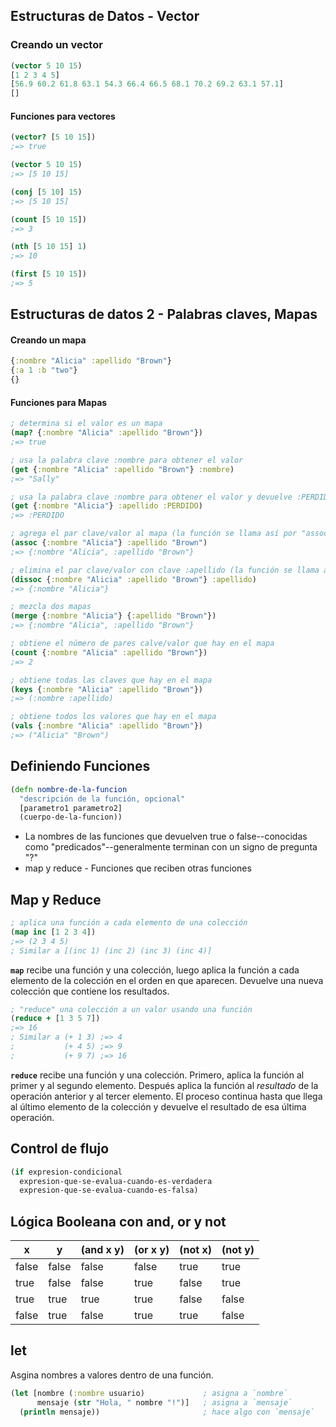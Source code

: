 ## Estructuras de Datos - Vector

### Creando un vector

```clj
(vector 5 10 15)
[1 2 3 4 5]
[56.9 60.2 61.8 63.1 54.3 66.4 66.5 68.1 70.2 69.2 63.1 57.1]
[]
```

#### Funciones para vectores

```clj
(vector? [5 10 15])
;=> true

(vector 5 10 15)
;=> [5 10 15]

(conj [5 10] 15)
;=> [5 10 15]

(count [5 10 15])
;=> 3

(nth [5 10 15] 1)
;=> 10

(first [5 10 15])
;=> 5
```

## Estructuras de datos 2 - Palabras claves, Mapas

#### Creando un mapa

```clj
{:nombre "Alicia" :apellido "Brown"}
{:a 1 :b "two"}
{}
```


#### Funciones para Mapas

```clj
; determina si el valor es un mapa
(map? {:nombre "Alicia" :apellido "Brown"})
;=> true

; usa la palabra clave :nombre para obtener el valor
(get {:nombre "Alicia" :apellido "Brown"} :nombre)
;=> "Sally"

; usa la palabra clave :nombre para obtener el valor y devuelve :PERDIDO si la clave no existe en el mapa
(get {:nombre "Alicia"} :apellido :PERDIDO)
;=> :PERDIDO

; agrega el par clave/valor al mapa (la función se llama así por "associate")
(assoc {:nombre "Alicia"} :apellido "Brown")
;=> {:nombre "Alicia", :apellido "Brown"}

; elimina el par clave/valor con clave :apellido (la función se llama así por "disassociate")
(dissoc {:nombre "Alicia" :apellido "Brown"} :apellido)
;=> {:nombre "Alicia"}

; mezcla dos mapas
(merge {:nombre "Alicia"} {:apellido "Brown"})
;=> {:nombre "Alicia", :apellido "Brown"}

; obtiene el número de pares calve/valor que hay en el mapa
(count {:nombre "Alicia" :apellido "Brown"})
;=> 2

; obtiene todas las claves que hay en el mapa
(keys {:nombre "Alicia" :apellido "Brown"})
;=> (:nombre :apellido)

; obtiene todos los valores que hay en el mapa
(vals {:nombre "Alicia" :apellido "Brown"})
;=> ("Alicia" "Brown")
```

## Definiendo Funciones

```clj
(defn nombre-de-la-funcion
  "descripción de la función, opcional"
  [parametro1 parametro2]
  (cuerpo-de-la-funcion))
```

* La nombres de las funciones que devuelven true o false--conocidas como  "predicados"--generalmente terminan con un signo de pregunta "?"
* map y reduce - Funciones que reciben otras funciones

## Map y Reduce

```clj
; aplica una función a cada elemento de una colección
(map inc [1 2 3 4])
;=> (2 3 4 5)
; Similar a [(inc 1) (inc 2) (inc 3) (inc 4)]
```
**`map`** recibe una función y una colección, luego aplica la función a cada elemento de la colección en el orden en que aparecen. Devuelve una nueva colección que contiene los resultados.

```clj
; "reduce" una colección a un valor usando una función
(reduce + [1 3 5 7])
;=> 16
; Similar a (+ 1 3) ;=> 4
;           (+ 4 5) ;=> 9
;           (+ 9 7) ;=> 16
```

**`reduce`** recibe una función y una colección. Primero, aplica la función al primer y al segundo elemento. Después aplica la función al *resultado* de la operación anterior y al tercer elemento. El proceso continua hasta que llega al último elemento de la colección y devuelve el resultado de esa última operación.


## Control de flujo

```clj
(if expresion-condicional
  expresion-que-se-evalua-cuando-es-verdadera
  expresion-que-se-evalua-cuando-es-falsa)
```

## Lógica Booleana con and, or y not

| x     | y     | (and x y) | (or x y) | (not x) | (not y) |
| ----- | ----- | --------- | -------- | ------- | ------- |
| false | false | false | false | true  | true  |
| true  | false | false | true  | false | true  |
| true  | true  | true  | true  | false | false |
| false | true  | false | true  | true  | false |

## let
Asgina nombres a valores dentro de una función.

```clj
(let [nombre (:nombre usuario)             ; asigna a `nombre`
      mensaje (str "Hola, " nombre "!")]   ; asigna a `mensaje`
  (println mensaje))                       ; hace algo con `mensaje`
```
